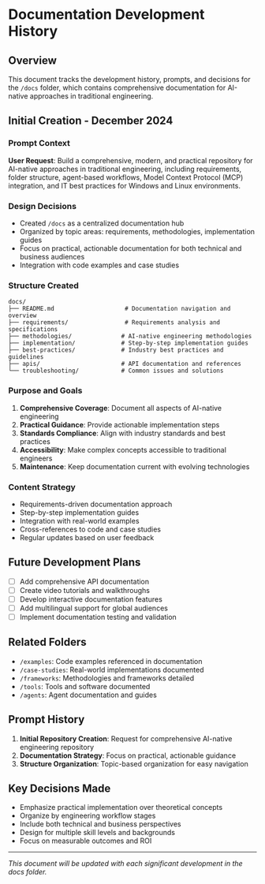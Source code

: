 # Documentation Development History

## Overview

This document tracks the development history, prompts, and decisions for the `/docs` folder, which contains comprehensive documentation for AI-native approaches in traditional engineering.

## Initial Creation - December 2024

### Prompt Context

**User Request**: Build a comprehensive, modern, and practical repository for AI-native approaches in traditional engineering, including requirements, folder structure, agent-based workflows, Model Context Protocol (MCP) integration, and IT best practices for Windows and Linux environments.

### Design Decisions

- Created `/docs` as a centralized documentation hub
- Organized by topic areas: requirements, methodologies, implementation guides
- Focus on practical, actionable documentation for both technical and business audiences
- Integration with code examples and case studies

### Structure Created

```text
docs/
├── README.md                    # Documentation navigation and overview
├── requirements/                # Requirements analysis and specifications
├── methodologies/              # AI-native engineering methodologies
├── implementation/             # Step-by-step implementation guides
├── best-practices/             # Industry best practices and guidelines
├── apis/                       # API documentation and references
└── troubleshooting/            # Common issues and solutions
```

### Purpose and Goals

1. **Comprehensive Coverage**: Document all aspects of AI-native engineering
2. **Practical Guidance**: Provide actionable implementation steps
3. **Standards Compliance**: Align with industry standards and best practices
4. **Accessibility**: Make complex concepts accessible to traditional engineers
5. **Maintenance**: Keep documentation current with evolving technologies

### Content Strategy

- Requirements-driven documentation approach
- Step-by-step implementation guides
- Integration with real-world examples
- Cross-references to code and case studies
- Regular updates based on user feedback

## Future Development Plans

- [ ] Add comprehensive API documentation
- [ ] Create video tutorials and walkthroughs
- [ ] Develop interactive documentation features
- [ ] Add multilingual support for global audiences
- [ ] Implement documentation testing and validation

## Related Folders

- `/examples`: Code examples referenced in documentation
- `/case-studies`: Real-world implementations documented
- `/frameworks`: Methodologies and frameworks detailed
- `/tools`: Tools and software documented
- `/agents`: Agent documentation and guides

## Prompt History

1. **Initial Repository Creation**: Request for comprehensive AI-native engineering repository
2. **Documentation Strategy**: Focus on practical, actionable guidance
3. **Structure Organization**: Topic-based organization for easy navigation

## Key Decisions Made

- Emphasize practical implementation over theoretical concepts
- Organize by engineering workflow stages
- Include both technical and business perspectives
- Design for multiple skill levels and backgrounds
- Focus on measurable outcomes and ROI

---
*This document will be updated with each significant development in the docs folder.*
